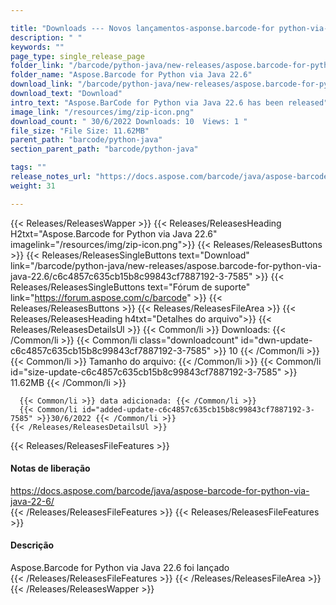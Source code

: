 ```yaml
---

title: "Downloads --- Novos lançamentos-asponse.barcode-for python-via-Java-22.6"
description: " "
keywords: ""
page_type: single_release_page
folder_link: "/barcode/python-java/new-releases/aspose.barcode-for-python-via-java-22.6/"
folder_name: "Aspose.Barcode for Python via Java 22.6"
download_link: "/barcode/python-java/new-releases/aspose.barcode-for-python-via-java-22.6/c6c4857c635cb15b8c99843cf7887192-3-7585"
download_text: "Download"
intro_text: "Aspose.BarCode for Python via Java 22.6 has been released"
image_link: "/resources/img/zip-icon.png"
download_count: " 30/6/2022 Downloads: 10  Views: 1 "
file_size: "File Size: 11.62MB"
parent_path: "barcode/python-java"
section_parent_path: "barcode/python-java"

tags: ""
release_notes_url: "https://docs.aspose.com/barcode/java/aspose-barcode-for-python-via-java-22-6/"
weight: 31

---
```


{{< Releases/ReleasesWapper >}}
  {{< Releases/ReleasesHeading H2txt="Aspose.Barcode for Python via Java 22.6" imagelink="/resources/img/zip-icon.png">}}
  {{< Releases/ReleasesButtons >}}
    {{< Releases/ReleasesSingleButtons text="Download" link="/barcode/python-java/new-releases/aspose.barcode-for-python-via-java-22.6/c6c4857c635cb15b8c99843cf7887192-3-7585" >}}
    {{< Releases/ReleasesSingleButtons text="Fórum de suporte" link="https://forum.aspose.com/c/barcode" >}}
  {{< Releases/ReleasesButtons >}}
  {{< Releases/ReleasesFileArea >}}
    {{< Releases/ReleasesHeading h4txt="Detalhes do arquivo">}}
    {{< Releases/ReleasesDetailsUl >}}
      {{< Common/li >}} Downloads: {{< /Common/li >}}
      {{< Common/li class="downloadcount" id="dwn-update-c6c4857c635cb15b8c99843cf7887192-3-7585" >}} 10 {{< /Common/li >}}
      {{< Common/li >}} Tamanho do arquivo: {{< /Common/li >}}
      {{< Common/li id="size-update-c6c4857c635cb15b8c99843cf7887192-3-7585" >}} 11.62MB {{< /Common/li >}}

      {{< Common/li >}} data adicionada: {{< /Common/li >}}
      {{< Common/li id="added-update-c6c4857c635cb15b8c99843cf7887192-3-7585" >}}30/6/2022 {{< /Common/li >}}
    {{< /Releases/ReleasesDetailsUl >}}

  {{< Releases/ReleasesFileFeatures >}}
      <h4>Notas de liberação</h4><div><a href='https://docs.aspose.com/barcode/java/aspose-barcode-for-python-via-java-22-6/'>https://docs.aspose.com/barcode/java/aspose-barcode-for-python-via-java-22-6/</a></div>
  {{< /Releases/ReleasesFileFeatures >}}
  {{< Releases/ReleasesFileFeatures >}}
      <h4>Descrição</h4><div class="HTMLDescription">Aspose.Barcode for Python via Java 22.6 foi lançado</div>
  {{< /Releases/ReleasesFileFeatures >}}
 {{< /Releases/ReleasesFileArea >}}
{{< /Releases/ReleasesWapper >}}


